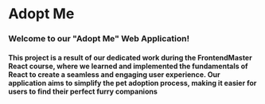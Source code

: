 # Adopt Me
### Welcome to our "Adopt Me" Web Application!
#### This project is a result of our dedicated work during the FrontendMaster React course, where we learned and implemented the fundamentals of React to create a seamless and engaging user experience. Our application aims to simplify the pet adoption process, making it easier for users to find their perfect furry companions
